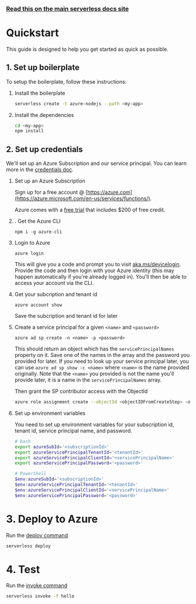 <!--
title: Serverless Framework - Azure Functions Guide - Quickstart
menuText: Quickstart
menuOrder: 2
description: Get started with Azure Functions in 5 minutes or less
layout: Doc
-->

<!-- DOCS-SITE-LINK:START automatically generated  -->
### [Read this on the main serverless docs site](https://www.serverless.com/framework/docs/providers/azure/guide/intro)
<!-- DOCS-SITE-LINK:END -->

# Quickstart

This guide is designed to help you get started as quick as possible.

## 1. Set up boilerplate

To setup the boilerplate, follow these instructions:

1. Install the boilerplate

    ```bash
    serverless create -t azure-nodejs --path <my-app>
    ```

2. Install the dependencies

    ```bash
    cd <my-app>
    npm install
    ```

## 2. Set up credentials

We'll set up an Azure Subscription and our service principal. You can learn more in the [credentials doc](./credentials.md).

1. Set up an Azure Subscription

    Sign up for a free account @ [https://azure.com](https://azure.microsoft.com/en-us/services/functions/).

    Azure comes with a [free trial](https://azure.microsoft.com/en-us/free/) that includes $200 of free credit.


2. . Get the Azure CLI

    ```
    npm i -g azure-cli
    ```

3. Login to Azure

    ```
    azure login
    ```

    This will give you a code and prompt you to visit [aka.ms/devicelogin](https://aka.ms/devicelogin). Provide the code and then login with your Azure identity (this may happen automatically if you're already logged in). You'll then be able to access your account via the CLI.

4. Get your subcription and tenant id

    ```
    azure account show
    ```

    Save the subcription and tenant id for later

5. Create a service principal for a given `<name>` and `<password>`

    ```
    azure ad sp create -n <name> -p <password>
    ```

    This should return an object which has the `servicePrincipalNames` property on it. Save one of the names in the array and the password you provided for later. If you need to look up your service principal later, you can use `azure ad sp show -c <name>` where `<name>` is the name provided originally. Note that the `<name>` you provided is not the name you'll provide later, it is a name in the `servicePrincipalNames` array.

    Then grant the SP contributor access with the ObjectId

    ```bash
    azure role assignment create --objectId <objectIDFromCreateStep> -o Contributor
    ```

6. Set up environment variables

     You need to set up environment variables for your subscription id, tenant id, service principal name, and password.

    ```bash
    # bash
    export azureSubId='<subscriptionId>'
    export azureServicePrincipalTenantId='<tenantId>'
    export azureServicePrincipalClientId='<servicePrincipalName>'
    export azureServicePrincipalPassword='<password>'
    ```

    ```powershell
    # PowerShell
    $env:azureSubId='<subscriptionId>'
    $env:azureServicePrincipalTenantId='<tenantId>'
    $env:azureServicePrincipalClientId='<servicePrincipalName>'
    $env:azureServicePrincipalPassword='<password>'
    ```

# 3. Deploy to Azure

Run the [deploy command](../cli-reference/deploy.md)

```bash
serverless deploy
```

# 4. Test

Run the [invoke command](../cli-reference/invoke.md)

```bash
serverless invoke -f hello
```
